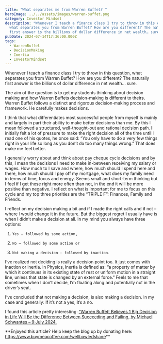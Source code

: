 ```yaml
---
title: "What separates me from Warren Buffet? "
heroImage: ../../assets/images/warren-buffet.png
category: Investor Mindset
description: "Whenever I teach a finance class I try to throw in this question,
  what separates you from Warren Buffet? How are you different? The naturally
  first answer is the billions of dollar difference in net wealth… sure. "
pubDate: 2024-07-14T17:36:00.000Z
tags:
  - WarrenBuffet
  - DecisionMaking
  - Inertia
  - InvestorMindset
---
```

Whenever I teach a finance class I try to throw in this question, what separates you from Warren Buffet? How are you different? The naturally first answer is the billions of dollar difference in net wealth… sure. 

The aim of the question is to get my students thinking about decision making and how Warren Buffets decision-making is different to theirs. Warren Buffet follows a distinct and rigorous decision-making process and framework. He carefully makes decisions. 

I think that what differentiates most successful people from myself is mainly and largely in part their ability to make better decisions than me. By this I mean followed a structured, well-thought-out and rational decision path. I initially felt a lot of pressure to make the right decision all of the time until I read one of his quotes, he once said: “You only have to do a very few things right in your life so long as you don’t do too many things wrong.” That does make me feel better. 

I generally worry about and think about pay cheque cycle decisions and by this, I mean the decisions I need to make in-between receiving my salary or wages. How much to I save and where, how much should I spend here and there, how much should I pay off my mortgage, what does my family need in terms of time, focus and energy. Seems small and short-term thinking but I feel if I get these right more often than not, in the end it will be more positive than negative. I reflect on what is important for me to focus on this cycle and my top three priorities are the “TRIPLE F”: Finances, Family and Friends. 

I reflect on my decision making a bit and if I made the right calls and if not – where I would change it in the future. But the biggest regret I usually have is when I didn’t make a decision at all. In my mind you always have three options:

1. ```
   Yes – followed by some action,
   ```
2. ```
   No – followed by some action or
   ```
3. ```
   Not making a decision – followed by inaction.  
   ```

I’ve realized not deciding is really a decision point too. It just comes with inaction or inertia. In Physics, Inertia is defined as: “a property of matter by which it continues in its existing state of rest or uniform motion in a straight line, unless that state is changed by an external force.” Feels to me that sometimes when I don’t decide, I’m floating along and potentially not in the driver’s seat. 

I’ve concluded that not making a decision, is also making a decision. In my case and generally: If it’s not a yes, it’s a no. 

I found this article pretty interesting: [“Warren Buffett Believes 1 Big Decision in Life Will Be the Difference Between Succeeding and Failing, by Michael Schwantes – 9 July 2024. ](https://www.inc-aus.com/marcel-schwantes/warren-buffett-believes-1-big-decision-in-life-will-lead-to-success.html#:~:text=Buffett%20once%20said%2C%20%22You%20only,solid%2C%20wise%20choices%20every%20day.)

[](https://www.inc-aus.com/marcel-schwantes/warren-buffett-believes-1-big-decision-in-life-will-lead-to-success.html#:~:text=Buffett%20once%20said%2C%20%22You%20only,solid%2C%20wise%20choices%20every%20day.)

[](https://www.inc-aus.com/marcel-schwantes/warren-buffett-believes-1-big-decision-in-life-will-lead-to-success.html#:~:text=Buffett%20once%20said%2C%20%22You%20only,solid%2C%20wise%20choices%20every%20day.)**Enjoyed this article? Help keep the blog up by donating here: https://www.buymeacoffee.com/wellbowledshane**
